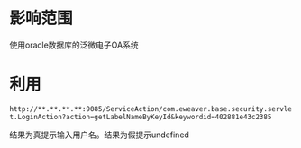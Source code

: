 # 影响范围

使用oracle数据库的泛微电子OA系统



# 利用

`http://**.**.**.**:9085/ServiceAction/com.eweaver.base.security.servlet.LoginAction?action=getLabelNameByKeyId&keywordid=402881e43c2385`



结果为真提示输入用户名。结果为假提示undefined

